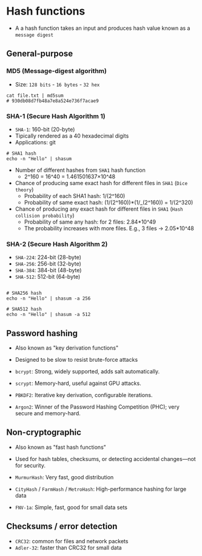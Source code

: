 # Hash functions

- A a hash function takes an input and produces hash value known as a `message digest`

## General-purpose

### MD5 (Message-digest algorithm)

- Size: `128 bits` - `16 bytes` - `32 hex`

```shell
cat file.txt | md5sum
# 930db08d7fb48a7e8a524e736f7acae9
```

### SHA-1 (Secure Hash Algorithm 1)

- `SHA-1`: 160-bit (20-byte)
- Tipically rendered as a 40 hexadecimal digits
- Applications: git

```shell
# SHA1 hash
echo -n "Hello" | shasum
```

- Number of different hashes from `SHA1` hash function
  - 2^160 = 16^40 = 1.461501637×10^48
- Chance of producing same exact hash for different files in `SHA1` (`Dice theory`)
  - Probability of each SHA1 hash: 1/(2^160)
  - Probability of same exact hash: (1/(2^160))\*(1/\_(2^160)) = 1/(2^320)
- Chance of producing any exact hash for different files in `SHA1` (`Hash collision probability`)
  - Probability of same any hash: for 2 files: 2.84\*10^49
  - The probability increases with more files. E.g., 3 files -> 2.05\*10^48

### SHA-2 (Secure Hash Algorithm 2)

- `SHA-224`: 224-bit (28-byte)
- `SHA-256`: 256-bit (32-byte)
- `SHA-384`: 384-bit (48-byte)
- `SHA-512`: 512-bit (64-byte)

```shell

# SHA256 hash
echo -n "Hello" | shasum -a 256

# SHA512 hash
echo -n "Hello" | shasum -a 512
```

## Password hashing

- Also known as "key derivation functions"
- Designed to be slow to resist brute-force attacks

- `bcrypt`: Strong, widely supported, adds salt automatically.
- `scrypt`: Memory-hard, useful against GPU attacks.
- `PBKDF2`: Iterative key derivation, configurable iterations.
- `Argon2`: Winner of the Password Hashing Competition (PHC); very secure and memory-hard.

## Non-cryptographic

- Also known as "fast hash functions"
- Used for hash tables, checksums, or detecting accidental changes—not for security.

- `MurmurHash`: Very fast, good distribution
- `CityHash` / `FarmHash` / `MetroHash`: High-performance hashing for large data
- `FNV-1a`: Simple, fast, good for small data sets

## Checksums / error detection

- `CRC32`: common for files and network packets
- `Adler-32`: faster than CRC32 for small data
